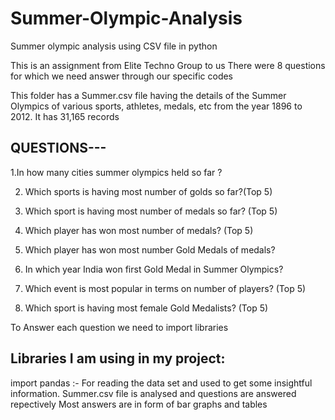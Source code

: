 # Summer-Olympic-Analysis
Summer olympic analysis using CSV file in python


This is an assignment from Elite Techno Group to us
There were 8 questions for which we need answer through our specific  codes

This folder has a Summer.csv file having the details of the Summer Olympics of various sports, athletes, medals, etc from the year 1896 to 2012. It has 31,165 records

## QUESTIONS---
1.In how many cities summer olympics held so far ?

2. Which sports is having most number of golds so far?(Top 5)

3. Which sport is having most number of medals so far? (Top 5)

4. Which player has won most number of medals? (Top 5)

5. Which player has won most number Gold Medals of medals?

6. In which year India won first Gold Medal in Summer Olympics?

7. Which event is most popular in terms on number of players? (Top 5)

8. Which sport is having most female Gold Medalists? (Top 5)

To Answer each question we need to import  libraries

## Libraries I am using in my project:
import pandas :- For reading the data set and used to get some insightful information.
Summer.csv file is analysed and questions are answered repectively
 Most answers are in form of bar graphs and tables
 
